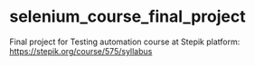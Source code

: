 # selenium_course_final_project
Final project for Testing automation course at Stepik platform: https://stepik.org/course/575/syllabus
